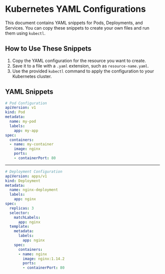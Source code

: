 # Kubernetes YAML Configurations

This document contains YAML snippets for Pods, Deployments, and Services. You can copy these snippets to create your own files and run them using `kubectl`.

## How to Use These Snippets

1. Copy the YAML configuration for the resource you want to create.
2. Save it to a file with a `.yaml` extension, such as `resource-name.yaml`.
3. Use the provided `kubectl` command to apply the configuration to your Kubernetes cluster.

## YAML Snippets

```yaml
# Pod Configuration
apiVersion: v1
kind: Pod
metadata:
  name: my-pod
  labels:
    app: my-app
spec:
  containers:
  - name: my-container
    image: nginx
    ports:
    - containerPort: 80
```

------

```yaml
# Deployment Configuration
apiVersion: apps/v1
kind: Deployment
metadata:
  name: nginx-deployment
  labels:
    app: nginx
spec:
  replicas: 3
  selector:
    matchLabels:
      app: nginx
  template:
    metadata:
      labels:
        app: nginx
    spec:
      containers:
      - name: nginx
        image: nginx:1.14.2
        ports:
        - containerPort: 80
```




